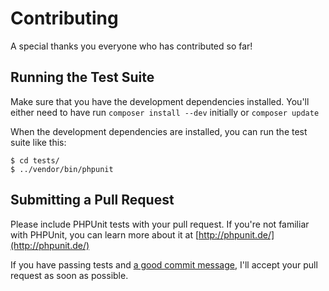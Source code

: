 # Contributing

A special thanks you everyone who has contributed so far!

## Running the Test Suite

Make sure that you have the development dependencies installed. You'll either
need to have run `composer install --dev` initially or `composer update`

When the development dependencies are installed, you can run the test suite
like this:

    $ cd tests/
    $ ../vendor/bin/phpunit

## Submitting a Pull Request

Please include PHPUnit tests with your pull request. If you're not familiar
with PHPUnit, you can learn more about it at [http://phpunit.de/](http://phpunit.de/)

If you have passing tests and [a good commit message](http://tbaggery.com/2008/04/19/a-note-about-git-commit-messages.html),
I'll accept your pull request as soon as possible.
